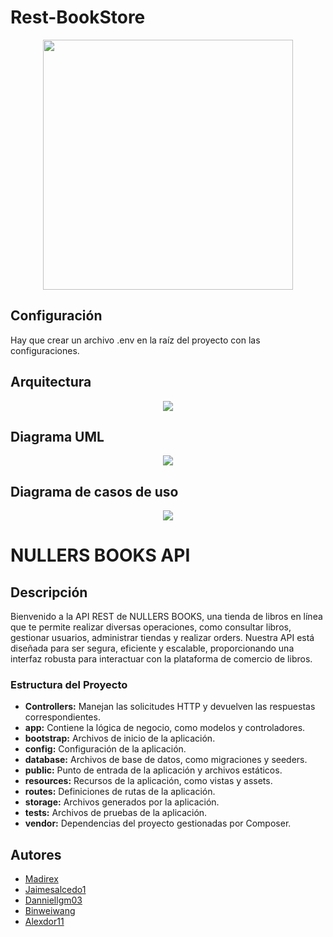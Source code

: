 # Rest-BookStore
<p align="center">
  <img src="https://i.imgur.com/L8JoB88.png" width="400px"/>
</p>

## Configuración
Hay que crear un archivo .env en la raíz del proyecto con las configuraciones.

## Arquitectura
<p align="center">
  <img src="https://i.imgur.com/TPseMiK.png"/>
</p>

## Diagrama UML
<p align="center">
  <img src="https://i.imgur.com/HbmhQMF.png"/>
</p>

## Diagrama de casos de uso
<p align="center">
  <img src="https://i.imgur.com/EaeNSxz.png"/>
</p>

# NULLERS BOOKS API
## Descripción

Bienvenido a la API REST de NULLERS BOOKS, una tienda de libros en línea que te permite realizar diversas operaciones, como consultar libros, gestionar usuarios, administrar tiendas y realizar orders. Nuestra API está diseñada para ser segura, eficiente y escalable, proporcionando una interfaz robusta para interactuar con la plataforma de comercio de libros.

### Estructura del Proyecto

- **Controllers:** Manejan las solicitudes HTTP y devuelven las respuestas correspondientes.
- **app:** Contiene la lógica de negocio, como modelos y controladores.
- **bootstrap:** Archivos de inicio de la aplicación.
- **config:** Configuración de la aplicación.
- **database:** Archivos de base de datos, como migraciones y seeders.
- **public:** Punto de entrada de la aplicación y archivos estáticos.
- **resources:** Recursos de la aplicación, como vistas y assets.
- **routes:** Definiciones de rutas de la aplicación.
- **storage:** Archivos generados por la aplicación.
- **tests:** Archivos de pruebas de la aplicación.
- **vendor:** Dependencias del proyecto gestionadas por Composer.

## Autores
- [Madirex](https://github.com/Madirex/)
- [Jaimesalcedo1](https://github.com/jaimesalcedo1/)
- [Danniellgm03](https://github.com/Danniellgm03)
- [Binweiwang](https://github.com/Binweiwang)
- [Alexdor11](https://github.com/alexdor11)
